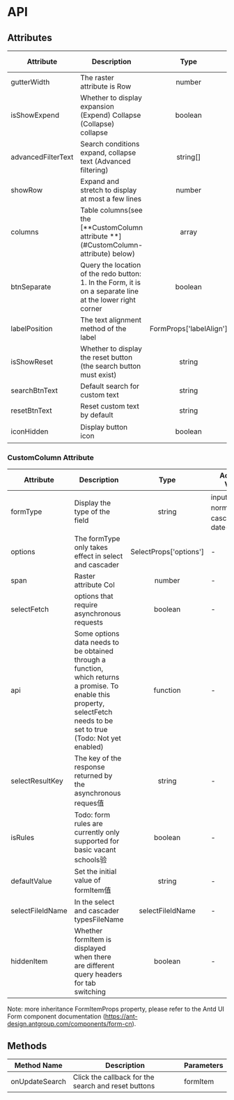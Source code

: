 ```javascript

```

# API

## Attributes

| Attribute          | Description                                                                                               |          Type           | Accepted Values |       Default        |
| ------------------ | --------------------------------------------------------------------------------------------------------- | :---------------------: | --------------- | :------------------: |
| gutterWidth        | The raster attribute is Row                                                                               |         number          | -               |          24          |
| isShowExpend       | Whether to display expansion (Expend) Collapse (Collapse) collapse                                        |         boolean         | true、false     |        false         |
| advancedFilterText | Search conditions expand, collapse text (Advanced filtering)                                              |        string[]         | -               | [ Collapse, Expend ] |
| showRow            | Expand and stretch to display at most a few lines                                                         |         number          | -               |          -           |
| columns            | Table columns(see the [**CustomColumn attribute **](#CustomColumn- attribute) below)                      |          array          | -               |          -           |
| btnSeparate        | Query the location of the redo button: 1. In the Form, it is on a separate line at the lower right corner |         boolean         | true、false     |         true         |
| labelPosition      | The text alignment method of the label                                                                    | FormProps['labelAlign'] | left、right     |         left         |
| isShowReset        | Whether to display the reset button (the search button must exist)                                        |         string          | true、false     |         true         |
| searchBtnText      | Default search for custom text                                                                            |         string          | -               |        search        |
| resetBtnText       | Reset custom text by default                                                                              |         string          | -               |        reset         |
| iconHidden         | Display button icon                                                                                       |         boolean         | true、false     |        false         |

### CustomColumn Attribute

| Attribute        | Description                                                                                                                                                              |          Type          | Accepted Values                            | Default |
| ---------------- | ------------------------------------------------------------------------------------------------------------------------------------------------------------------------ | :--------------------: | ------------------------------------------ | :-----: |
| formType         | Display the type of the field                                                                                                                                            |         string         | input、normalSelect、cascader、date-picker |    -    |
| options          | The formType only takes effect in select and cascader                                                                                                                    | SelectProps['options'] | -                                          |    -    |
| span             | Raster attribute Col                                                                                                                                                     |         number         | -                                          |    6    |
| selectFetch      | options that require asynchronous requests                                                                                                                               |        boolean         | -                                          |  false  |
| api              | Some options data needs to be obtained through a function, which returns a promise. To enable this property, selectFetch needs to be set to true (Todo: Not yet enabled) |        function        | -                                          |    -    |
| selectResultKey  | The key of the response returned by the asynchronous reques值                                                                                                            |         string         | -                                          |  data   |
| isRules          | Todo: form rules are currently only supported for basic vacant schools验                                                                                                 |        boolean         | -                                          |  false  |
| defaultValue     | Set the initial value of formItem值                                                                                                                                      |         string         | -                                          |    -    |
| selectFileldName | In the select and cascader typesFileName                                                                                                                                 |    selectFileldName    | -                                          |  null   |
| hiddenItem       | Whether formItem is displayed when there are different query headers for tab switching                                                                                   |        boolean         | -                                          |  false  |

Note: more inheritance FormItemProps property, please refer to the Antd UI Form component documentation (https://ant-design.antgroup.com/components/form-cn).

## Methods

| Method Name    | Description                                         | Parameters |
| -------------- | --------------------------------------------------- | ---------- |
| onUpdateSearch | Click the callback for the search and reset buttons | formItem   |
